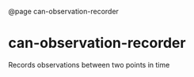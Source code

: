 @page can-observation-recorder

# can-observation-recorder

Records observations between two points in time
